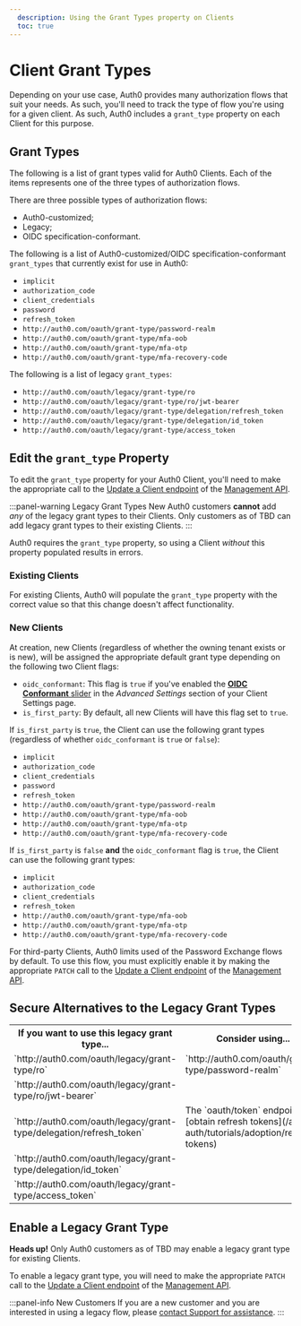 ```yaml
---
  description: Using the Grant Types property on Clients
  toc: true
---
```


# Client Grant Types

Depending on your use case, Auth0 provides many authorization flows that suit your needs. As such, you'll need to track the type of flow you're using for a given client. As such, Auth0 includes a `grant_type` property on each Client for this purpose.

## Grant Types

The following is a list of grant types valid for Auth0 Clients. Each of the items represents one of the three types of authorization flows.

There are three possible types of authorization flows:

* Auth0-customized;
* Legacy;
* OIDC specification-conformant.

The following is a list of Auth0-customized/OIDC specification-conformant `grant_types` that currently exist for use in Auth0:

* `implicit`
* `authorization_code`
* `client_credentials`
* `password`
* `refresh_token`
* `http://auth0.com/oauth/grant-type/password-realm`
* `http://auth0.com/oauth/grant-type/mfa-oob`
* `http://auth0.com/oauth/grant-type/mfa-otp`
* `http://auth0.com/oauth/grant-type/mfa-recovery-code`

The following is a list of legacy `grant_types`:

* `http://auth0.com/oauth/legacy/grant-type/ro`
* `http://auth0.com/oauth/legacy/grant-type/ro/jwt-bearer`
* `http://auth0.com/oauth/legacy/grant-type/delegation/refresh_token`
* `http://auth0.com/oauth/legacy/grant-type/delegation/id_token`
* `http://auth0.com/oauth/legacy/grant-type/access_token`

## Edit the `grant_type` Property

To edit the `grant_type` property for your Auth0 Client, you'll need to make the appropriate call to the [Update a Client endpoint](/api/management/v2#!/Clients/patch_clients_by_id) of the [Management API](/api/management/v2).

:::panel-warning Legacy Grant Types
New Auth0 customers **cannot** add *any* of the legacy grant types to their Clients. Only customers as of TBD can add legacy grant types to their existing Clients.
:::

Auth0 requires the `grant_type` property, so using a Client *without* this property populated results in errors.

### Existing Clients

For existing Clients, Auth0 will populate the `grant_type` property with the correct value so that this change doesn't affect functionality.

### New Clients

At creation, new Clients (regardless of whether the owning tenant exists or is new), will be assigned the appropriate default grant type depending on the following two Client flags:

* `oidc_conformant`: This flag is `true` if you've enabled the [**OIDC Conformant** slider](/api-auth/tutorials/adoption/oidc-conformant) in the *Advanced Settings* section of your Client Settings page.
* `is_first_party`: By default, all new Clients will have this flag set to `true`.

If `is_first_party` is `true`, the Client can use the following grant types (regardless of whether `oidc_conformant` is `true` or `false`):

* `implicit`
* `authorization_code`
* `client_credentials`
* `password`
* `refresh_token`
* `http://auth0.com/oauth/grant-type/password-realm`
* `http://auth0.com/oauth/grant-type/mfa-oob`
* `http://auth0.com/oauth/grant-type/mfa-otp`
* `http://auth0.com/oauth/grant-type/mfa-recovery-code`

If `is_first_party` is `false` **and** the `oidc_conformant` flag is `true`, the Client can use the following grant types:

* `implicit`
* `authorization_code`
* `client_credentials`
* `refresh_token`
* `http://auth0.com/oauth/grant-type/mfa-oob`
* `http://auth0.com/oauth/grant-type/mfa-otp`
* `http://auth0.com/oauth/grant-type/mfa-recovery-code`

For third-party Clients, Auth0 limits used of the Password Exchange flows by default. To use this flow, you must explicitly enable it by making the appropriate `PATCH` call to the [Update a Client endpoint](/api/management/v2#!/Clients/patch_clients_by_id) of the [Management API](/api/management/v2).

## Secure Alternatives to the Legacy Grant Types

<table class="table">
  <tr>
    <th>If you want to use this legacy grant type...</th>
    <th>Consider using...</th>
  </tr>
  <tr>
    <td>`http://auth0.com/oauth/legacy/grant-type/ro`</td>
    <td>`http://auth0.com/oauth/grant-type/password-realm`</td>
  </tr>
  <tr>
    <td>`http://auth0.com/oauth/legacy/grant-type/ro/jwt-bearer`</td>
    <td></td>
  </tr>
  <tr>
    <td>`http://auth0.com/oauth/legacy/grant-type/delegation/refresh_token`</td>
    <td>The `oauth/token` endpoint to [obtain refresh tokens](/api-auth/tutorials/adoption/refresh-tokens)</td>
  </tr>
  <tr>
    <td>`http://auth0.com/oauth/legacy/grant-type/delegation/id_token`</td>
    <td></td>
  </tr>
  <tr>
    <td>`http://auth0.com/oauth/legacy/grant-type/access_token`</td>
    <td></td>
  </tr>
</table>

## Enable a Legacy Grant Type

<div class="alert alert-info">
  <strong>Heads up!</strong> Only Auth0 customers as of TBD may enable a legacy grant type for existing Clients.
</div>

To enable a legacy grant type, you will need to make the appropriate `PATCH` call to the [Update a Client endpoint](/api/management/v2#!/Clients/patch_clients_by_id) of the [Management API](/api/management/v2).

:::panel-info New Customers
If you are a new customer and you are interested in using a legacy flow, please [contact Support for assistance](https://support.auth0.com/).
:::
